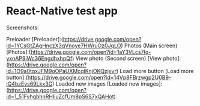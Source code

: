 # React-Native test app

Screenshots:

Preloader
[Preloader]:(https://drive.google.com/open?id=1YCsGtZAgHnczX3qVnoye7HWruOz0JqLO)
Photos (Main screen)
[Photos]:(https://drive.google.com/open?id=1aY3VLcs7Iq-yxnAP9iWc36EngdhxhpQf)
View photo (Second screen)
[View photo]:(https://drive.google.com/open?id=1O9a0tqxJFM9oOPaUXMcqlKnjOKQzjxvr)
Load more button 
[Load more button]:(https://drive.google.com/open?id=14Vp8FBrzwgp2U0B9-iQ4bzEvs69Lkx3G)
Loaded new images
[Loaded new images]:(https://drive.google.com/open?id=1_51FvhgbhnRHIiuZcfUm8pS6S7xQAHot)

